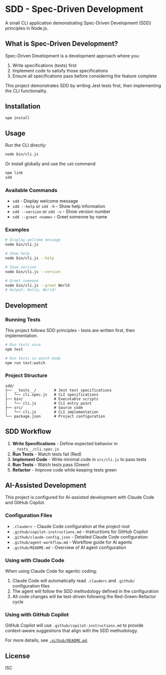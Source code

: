 # SDD - Spec-Driven Development

A small CLI application demonstrating Spec-Driven Development (SDD) principles in Node.js.

## What is Spec-Driven Development?

Spec-Driven Development is a development approach where you:
1. Write specifications (tests) first
2. Implement code to satisfy those specifications
3. Ensure all specifications pass before considering the feature complete

This project demonstrates SDD by writing Jest tests first, then implementing the CLI functionality.

## Installation

```bash
npm install
```

## Usage

Run the CLI directly:

```bash
node bin/cli.js
```

Or install globally and use the `sdd` command:

```bash
npm link
sdd
```

### Available Commands

- `sdd` - Display welcome message
- `sdd --help` or `sdd -h` - Show help information
- `sdd --version` or `sdd -v` - Show version number
- `sdd --greet <name>` - Greet someone by name

### Examples

```bash
# Display welcome message
node bin/cli.js

# Show help
node bin/cli.js --help

# Show version
node bin/cli.js --version

# Greet someone
node bin/cli.js --greet World
# Output: Hello, World!
```

## Development

### Running Tests

This project follows SDD principles - tests are written first, then implementation.

```bash
# Run tests once
npm test

# Run tests in watch mode
npm run test:watch
```

### Project Structure

```
sdd/
├── __tests__/        # Jest test specifications
│   └── cli.spec.js   # CLI specifications
├── bin/              # Executable scripts
│   └── cli.js        # CLI entry point
├── src/              # Source code
│   └── cli.js        # CLI implementation
└── package.json      # Project configuration
```

## SDD Workflow

1. **Write Specifications** - Define expected behavior in `__tests__/cli.spec.js`
2. **Run Tests** - Watch tests fail (Red)
3. **Implement Code** - Write minimal code in `src/cli.js` to pass tests
4. **Run Tests** - Watch tests pass (Green)
5. **Refactor** - Improve code while keeping tests green

## AI-Assisted Development

This project is configured for AI-assisted development with Claude Code and GitHub Copilot.

### Configuration Files

- `.clauderc` - Claude Code configuration at the project root
- `.github/copilot-instructions.md` - Instructions for GitHub Copilot
- `.github/claude-config.json` - Detailed Claude Code configuration
- `.github/agent-workflow.md` - Workflow guide for AI agents
- `.github/README.md` - Overview of AI agent configuration

### Using with Claude Code

When using Claude Code for agentic coding:
1. Claude Code will automatically read `.clauderc` and `.github/` configuration files
2. The agent will follow the SDD methodology defined in the configuration
3. All code changes will be test-driven following the Red-Green-Refactor cycle

### Using with GitHub Copilot

GitHub Copilot will use `.github/copilot-instructions.md` to provide context-aware suggestions that align with the SDD methodology.

For more details, see [`.github/README.md`](.github/README.md).

## License

ISC
